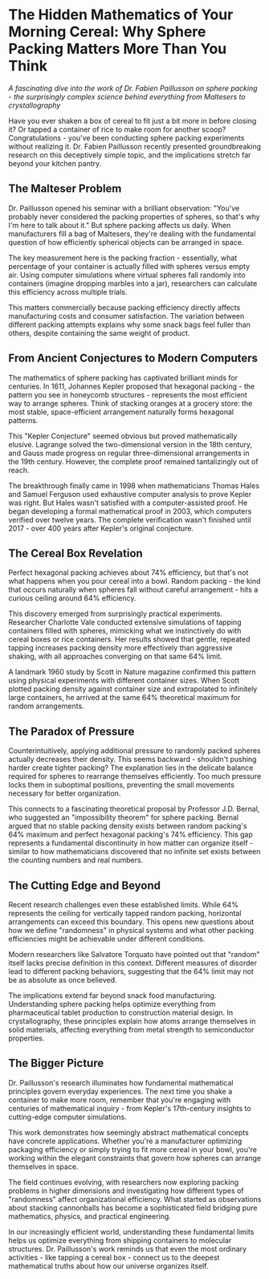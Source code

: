# The Hidden Mathematics of Your Morning Cereal: Why Sphere Packing Matters More Than You Think

*A fascinating dive into the work of Dr. Fabien Paillusson on sphere packing - the surprisingly complex science behind everything from Maltesers to crystallography*

Have you ever shaken a box of cereal to fit just a bit more in before closing it? Or tapped a container of rice to make room for another scoop? Congratulations - you've been conducting sphere packing experiments without realizing it. Dr. Fabien Paillusson recently presented groundbreaking research on this deceptively simple topic, and the implications stretch far beyond your kitchen pantry.

## The Malteser Problem

Dr. Paillusson opened his seminar with a brilliant observation: "You've probably never considered the packing properties of spheres, so that's why I'm here to talk about it." But sphere packing affects us daily. When manufacturers fill a bag of Maltesers, they're dealing with the fundamental question of how efficiently spherical objects can be arranged in space.

The key measurement here is the packing fraction - essentially, what percentage of your container is actually filled with spheres versus empty air. Using computer simulations where virtual spheres fall randomly into containers (imagine dropping marbles into a jar), researchers can calculate this efficiency across multiple trials.

This matters commercially because packing efficiency directly affects manufacturing costs and consumer satisfaction. The variation between different packing attempts explains why some snack bags feel fuller than others, despite containing the same weight of product.

## From Ancient Conjectures to Modern Computers

The mathematics of sphere packing has captivated brilliant minds for centuries. In 1611, Johannes Kepler proposed that hexagonal packing - the pattern you see in honeycomb structures - represents the most efficient way to arrange spheres. Think of stacking oranges at a grocery store: the most stable, space-efficient arrangement naturally forms hexagonal patterns.

This "Kepler Conjecture" seemed obvious but proved mathematically elusive. Lagrange solved the two-dimensional version in the 18th century, and Gauss made progress on regular three-dimensional arrangements in the 19th century. However, the complete proof remained tantalizingly out of reach.

The breakthrough finally came in 1998 when mathematicians Thomas Hales and Samuel Ferguson used exhaustive computer analysis to prove Kepler was right. But Hales wasn't satisfied with a computer-assisted proof. He began developing a formal mathematical proof in 2003, which computers verified over twelve years. The complete verification wasn't finished until 2017 - over 400 years after Kepler's original conjecture.

## The Cereal Box Revelation

Perfect hexagonal packing achieves about 74% efficiency, but that's not what happens when you pour cereal into a bowl. Random packing - the kind that occurs naturally when spheres fall without careful arrangement - hits a curious ceiling around 64% efficiency.

This discovery emerged from surprisingly practical experiments. Researcher Charlotte Vale conducted extensive simulations of tapping containers filled with spheres, mimicking what we instinctively do with cereal boxes or rice containers. Her results showed that gentle, repeated tapping increases packing density more effectively than aggressive shaking, with all approaches converging on that same 64% limit.

A landmark 1960 study by Scott in Nature magazine confirmed this pattern using physical experiments with different container sizes. When Scott plotted packing density against container size and extrapolated to infinitely large containers, he arrived at the same 64% theoretical maximum for random arrangements.

## The Paradox of Pressure

Counterintuitively, applying additional pressure to randomly packed spheres actually decreases their density. This seems backward - shouldn't pushing harder create tighter packing? The explanation lies in the delicate balance required for spheres to rearrange themselves efficiently. Too much pressure locks them in suboptimal positions, preventing the small movements necessary for better organization.

This connects to a fascinating theoretical proposal by Professor J.D. Bernal, who suggested an "impossibility theorem" for sphere packing. Bernal argued that no stable packing density exists between random packing's 64% maximum and perfect hexagonal packing's 74% efficiency. This gap represents a fundamental discontinuity in how matter can organize itself - similar to how mathematicians discovered that no infinite set exists between the counting numbers and real numbers.

## The Cutting Edge and Beyond

Recent research challenges even these established limits. While 64% represents the ceiling for vertically tapped random packing, horizontal arrangements can exceed this boundary. This opens new questions about how we define "randomness" in physical systems and what other packing efficiencies might be achievable under different conditions.

Modern researchers like Salvatore Torquato have pointed out that "random" itself lacks precise definition in this context. Different measures of disorder lead to different packing behaviors, suggesting that the 64% limit may not be as absolute as once believed.

The implications extend far beyond snack food manufacturing. Understanding sphere packing helps optimize everything from pharmaceutical tablet production to construction material design. In crystallography, these principles explain how atoms arrange themselves in solid materials, affecting everything from metal strength to semiconductor properties.

## The Bigger Picture

Dr. Paillusson's research illuminates how fundamental mathematical principles govern everyday experiences. The next time you shake a container to make more room, remember that you're engaging with centuries of mathematical inquiry - from Kepler's 17th-century insights to cutting-edge computer simulations.

This work demonstrates how seemingly abstract mathematical concepts have concrete applications. Whether you're a manufacturer optimizing packaging efficiency or simply trying to fit more cereal in your bowl, you're working within the elegant constraints that govern how spheres can arrange themselves in space.

The field continues evolving, with researchers now exploring packing problems in higher dimensions and investigating how different types of "randomness" affect organizational efficiency. What started as observations about stacking cannonballs has become a sophisticated field bridging pure mathematics, physics, and practical engineering.

In our increasingly efficient world, understanding these fundamental limits helps us optimize everything from shipping containers to molecular structures. Dr. Paillusson's work reminds us that even the most ordinary activities - like tapping a cereal box - connect us to the deepest mathematical truths about how our universe organizes itself.
